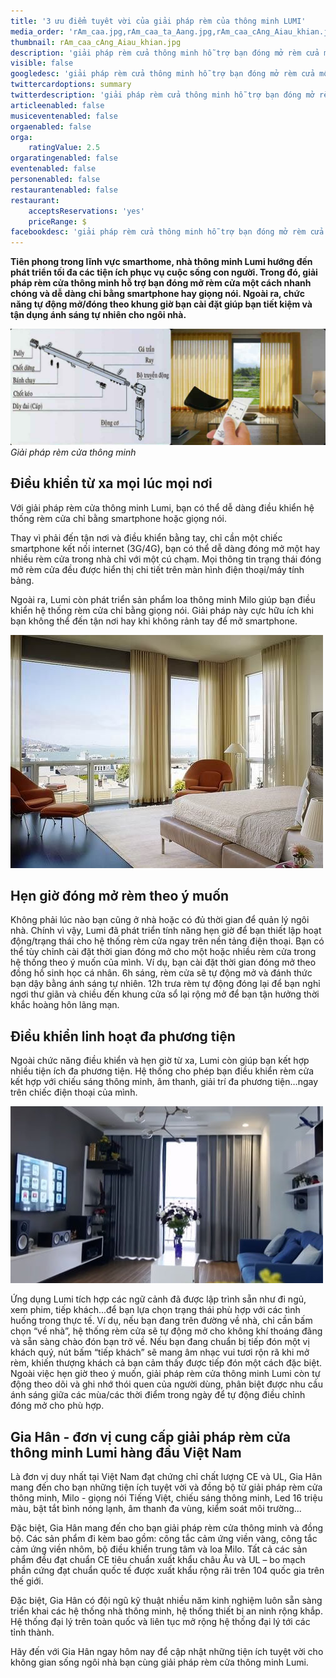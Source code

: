 ```yaml
---
title: '3 ưu điểm tuyêt vời của giải pháp rèm của thông minh LUMI'
media_order: 'rAm_caa.jpg,rAm_caa_ta_Aang.jpg,rAm_caa_cAng_Aiau_khian.jpg'
thumbnail: rAm_caa_cAng_Aiau_khian.jpg
description: 'giải pháp rèm cửa thông minh hỗ trợ bạn đóng mở rèm cửa một cách nhanh chóng và dễ dàng chỉ bằng smartphone hay giọng nói. Ngoài ra, chức năng tự động mở/đóng theo khung giờ bạn cài đặt giúp bạn tiết kiệm và tận dụng ánh sáng tự nhiên cho ngôi nhà.'
visible: false
googledesc: 'giải pháp rèm cửa thông minh hỗ trợ bạn đóng mở rèm cửa một cách nhanh chóng và dễ dàng chỉ bằng smartphone hay giọng nói. Ngoài ra, chức năng tự động mở/đóng theo khung giờ bạn cài đặt giúp bạn tiết kiệm và tận dụng ánh sáng tự nhiên cho ngôi nhà.'
twittercardoptions: summary
twitterdescription: 'giải pháp rèm cửa thông minh hỗ trợ bạn đóng mở rèm cửa một cách nhanh chóng và dễ dàng chỉ bằng smartphone hay giọng nói. Ngoài ra, chức năng tự động mở/đóng theo khung giờ bạn cài đặt giúp bạn tiết kiệm và tận dụng ánh sáng tự nhiên cho ngôi nhà.'
articleenabled: false
musiceventenabled: false
orgaenabled: false
orga:
    ratingValue: 2.5
orgaratingenabled: false
eventenabled: false
personenabled: false
restaurantenabled: false
restaurant:
    acceptsReservations: 'yes'
    priceRange: $
facebookdesc: 'giải pháp rèm cửa thông minh hỗ trợ bạn đóng mở rèm cửa một cách nhanh chóng và dễ dàng chỉ bằng smartphone hay giọng nói. Ngoài ra, chức năng tự động mở/đóng theo khung giờ bạn cài đặt giúp bạn tiết kiệm và tận dụng ánh sáng tự nhiên cho ngôi nhà.'
---
```


**Tiên phong trong lĩnh vực smarthome, nhà thông minh Lumi hướng đến phát triển tối đa các tiện ích phục vụ cuộc sống con người. Trong đó, giải pháp rèm cửa thông minh hỗ trợ bạn đóng mở rèm cửa một cách nhanh chóng và dễ dàng chỉ bằng smartphone hay giọng nói. Ngoài ra, chức năng tự động mở/đóng theo khung giờ bạn cài đặt giúp bạn tiết kiệm và tận dụng ánh sáng tự nhiên cho ngôi nhà.**

![giải pháp rèm cửa thông minh](rAm_caa_cAng_Aiau_khian.jpg)
_Giải pháp rèm cửa thông minh_

## Điều khiển từ xa mọi lúc mọi nơi

Với giải pháp rèm cửa thông minh Lumi, bạn có thể dễ dàng điều khiển hệ thống rèm cửa chỉ bằng smartphone hoặc giọng nói.

Thay vì phải đến tận nơi và điều khiển bằng tay, chỉ cần một chiếc smartphone kết nối internet (3G/4G), bạn có thể dễ dàng đóng mở một hay nhiều rèm cửa trong nhà chỉ với một cú chạm. Mọi thông tin trạng thái đóng mở rèm cửa đều được hiển thị chi tiết trên màn hình điện thoại/máy tính bảng.

Ngoài ra, Lumi còn phát triển sản phẩm loa thông minh Milo giúp bạn điều khiển hệ thống rèm cửa chỉ bằng giọng nói. Giải pháp này cực hữu ích khi bạn không thể đến tận nơi hay khi không rảnh tay để mở smartphone.

![giải pháp rèm cửa thông minh Lumi](rAm_caa.jpg)

## Hẹn giờ đóng mở rèm theo ý muốn

Không phải lúc nào bạn cũng ở nhà hoặc có đủ thời gian để quản lý ngôi nhà. Chính vì vậy, Lumi đã phát triển tính năng hẹn giờ để bạn thiết lập hoạt động/trạng thái cho hệ thống rèm cửa ngay trên nền tảng điện thoại. Bạn có thể tùy chỉnh cài đặt thời gian đóng mở cho một hoặc nhiều rèm cửa trong hệ thống theo ý muốn của mình. 
Ví dụ, bạn cài đặt thời gian đóng mở theo đồng hồ sinh học cá nhân. 6h sáng, rèm cửa sẽ tự động mở và đánh thức bạn dậy bằng ánh sáng tự nhiên. 12h trưa rèm tự động đóng lại để bạn nghỉ ngơi thư giãn và chiều đến khung cửa sổ lại rộng mở để bạn tận hưởng thời khắc hoàng hôn lãng mạn.

## Điều khiển linh hoạt đa phương tiện

Ngoài chức năng điều khiển và hẹn giờ từ xa, Lumi còn giúp bạn kết hợp nhiều tiện ích đa phương tiện. Hệ thống cho phép bạn điều khiển rèm cửa kết hợp với chiếu sáng thông minh, âm thanh, giải trí đa phương tiện…ngay trên chiếc điện thoại của mình.

![Điều khiển linh hoạt đa phương tiện](rAm_caa_ta_Aang.jpg)

Ứng dụng Lumi tích hợp các ngữ cảnh đã được lập trình sẵn như đi ngủ, xem phim, tiếp khách...để bạn lựa chọn trạng thái phù hợp với các tình huống trong thực tế. Ví dụ, nếu bạn đang trên đường về nhà, chỉ cần bấm chọn “về nhà”, hệ thống rèm cửa sẽ tự động mở cho không khí thoáng đãng và sẵn sàng chào đón bạn trở về. Nếu bạn đang chuẩn bị tiếp đón một vị khách quý, nút bấm “tiếp khách” sẽ mang âm nhạc vui tươi rộn rã khi mở rèm, khiến thượng khách cả bạn cảm thấy được tiếp đón một cách đặc biệt. 
Ngoài việc hẹn giờ theo ý muốn, giải pháp rèm cửa thông minh Lumi còn tự động theo dõi và ghi nhớ thói quen của người dùng, phân biệt được nhu cầu ánh sáng giữa các mùa/các thời điểm trong ngày để tự động điều chỉnh đóng mở cho phù hợp.

## Gia Hân - đơn vị cung cấp giải pháp rèm cửa thông minh Lumi hàng đầu Việt Nam

Là đơn vị duy nhất tại Việt Nam đạt chứng chỉ chất lượng CE và UL, Gia Hân mang đến cho bạn những tiện ích tuyệt vời và đồng bộ từ giải pháp rèm cửa thông minh, Milo - giọng nói Tiếng Việt, chiếu sáng thông minh, Led 16 triệu màu, bật tắt bình nóng lạnh, âm thanh đa vùng, kiểm soát môi trường...

Đặc biệt, Gia Hân mang đến cho bạn giải pháp rèm cửa thông minh và đồng bộ. Các sản phẩm đi kèm bao gồm: công tắc cảm ứng viền vàng, công tắc cảm ứng viền nhôm, bộ điều khiển trung tâm và loa Milo. Tất cả các sản phẩm đều đạt chuẩn CE tiêu chuẩn xuất khẩu châu Âu và UL – bo mạch phần cứng đạt chuẩn quốc tế được xuất khẩu rộng rãi trên 104 quốc gia trên thế giới.  

Đặc biệt, Gia Hân có đội ngũ kỹ thuật nhiều năm kinh nghiệm luôn sẵn sàng triển khai các hệ thống nhà thông minh, hệ thống thiết bị an ninh rộng khắp. Hệ thống đại lý trên toàn quốc và liên tục mở rộng hệ thống đại lý tới các tỉnh thành.

Hãy đến với Gia Hân ngay hôm nay để cập nhật những tiện ích tuyệt vời cho không gian sống ngôi nhà bạn cùng giải pháp rèm cửa thông minh Lumi.